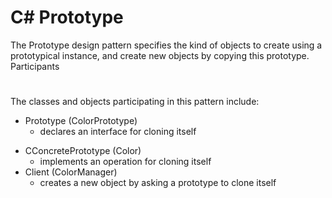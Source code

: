 # C# Prototype



The Prototype design pattern specifies the kind of objects to create using a prototypical instance, and create new objects by copying this prototype.
Participants
#
The classes and objects participating in this pattern include:

- Prototype  (ColorPrototype)
  - declares an interface for cloning itself
* CConcretePrototype  (Color)
  - implements an operation for cloning itself
* Client  (ColorManager)
  - creates a new object by asking a prototype to clone itself
